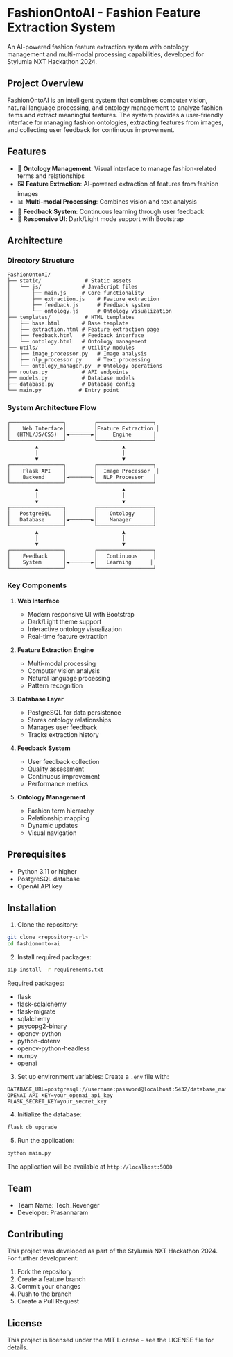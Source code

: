 # FashionOntoAI - Fashion Feature Extraction System

An AI-powered fashion feature extraction system with ontology management and multi-modal processing capabilities, developed for Stylumia NXT Hackathon 2024.

## Project Overview

FashionOntoAI is an intelligent system that combines computer vision, natural language processing, and ontology management to analyze fashion items and extract meaningful features. The system provides a user-friendly interface for managing fashion ontologies, extracting features from images, and collecting user feedback for continuous improvement.

## Features

- 🎯 **Ontology Management**: Visual interface to manage fashion-related terms and relationships
- 🖼️ **Feature Extraction**: AI-powered extraction of features from fashion images
- 📊 **Multi-modal Processing**: Combines vision and text analysis
- 🔄 **Feedback System**: Continuous learning through user feedback
- 🎨 **Responsive UI**: Dark/Light mode support with Bootstrap

## Architecture

### Directory Structure
```
FashionOntoAI/
├── static/              # Static assets
│   └── js/             # JavaScript files
│       ├── main.js     # Core functionality
│       ├── extraction.js    # Feature extraction
│       ├── feedback.js      # Feedback system
│       └── ontology.js      # Ontology visualization
├── templates/           # HTML templates
│   ├── base.html       # Base template
│   ├── extraction.html # Feature extraction page
│   ├── feedback.html   # Feedback interface
│   └── ontology.html   # Ontology management
├── utils/              # Utility modules
│   ├── image_processor.py   # Image analysis
│   ├── nlp_processor.py     # Text processing
│   └── ontology_manager.py  # Ontology operations
├── routes.py           # API endpoints
├── models.py           # Database models
├── database.py         # Database config
└── main.py            # Entry point
```

### System Architecture Flow
```
┌─────────────────┐         ┌──────────────────┐
│    Web Interface│         │Feature Extraction │
│  (HTML/JS/CSS)  │◄───────►│     Engine       │
└─────────────────┘         └──────────────────┘
         ▲                           ▲
         │                           │
         ▼                           ▼
┌─────────────────┐         ┌──────────────────┐
│    Flask API    │         │  Image Processor  │
│    Backend      │◄───────►│  NLP Processor   │
└─────────────────┘         └──────────────────┘
         ▲                           ▲
         │                           │
         ▼                           ▼
┌─────────────────┐         ┌──────────────────┐
│   PostgreSQL    │         │    Ontology      │
│   Database      │◄───────►│    Manager       │
└─────────────────┘         └──────────────────┘
         ▲                           ▲
         │                           │
         ▼                           ▼
┌─────────────────┐         ┌──────────────────┐
│    Feedback     │         │   Continuous     │
│    System       │◄───────►│   Learning      │
└─────────────────┘         └──────────────────┘
```

### Key Components

1. **Web Interface**
   - Modern responsive UI with Bootstrap
   - Dark/Light theme support
   - Interactive ontology visualization
   - Real-time feature extraction

2. **Feature Extraction Engine**
   - Multi-modal processing
   - Computer vision analysis
   - Natural language processing
   - Pattern recognition

3. **Database Layer**
   - PostgreSQL for data persistence
   - Stores ontology relationships
   - Manages user feedback
   - Tracks extraction history

4. **Feedback System**
   - User feedback collection
   - Quality assessment
   - Continuous improvement
   - Performance metrics

5. **Ontology Management**
   - Fashion term hierarchy
   - Relationship mapping
   - Dynamic updates
   - Visual navigation

## Prerequisites

- Python 3.11 or higher
- PostgreSQL database
- OpenAI API key

## Installation

1. Clone the repository:
```bash
git clone <repository-url>
cd fashiononto-ai
```

2. Install required packages:
```bash
pip install -r requirements.txt
```

Required packages:
- flask
- flask-sqlalchemy
- flask-migrate
- sqlalchemy
- psycopg2-binary
- opencv-python
- python-dotenv
- opencv-python-headless
- numpy
- openai

3. Set up environment variables:
Create a `.env` file with:
```
DATABASE_URL=postgresql://username:password@localhost:5432/database_name
OPENAI_API_KEY=your_openai_api_key
FLASK_SECRET_KEY=your_secret_key
```

4. Initialize the database:
```bash
flask db upgrade
```

5. Run the application:
```bash
python main.py
```

The application will be available at `http://localhost:5000`

## Team

- Team Name: Tech_Revenger
- Developer: Prasannaram

## Contributing

This project was developed as part of the Stylumia NXT Hackathon 2024. For further development:

1. Fork the repository
2. Create a feature branch
3. Commit your changes
4. Push to the branch
5. Create a Pull Request

## License

This project is licensed under the MIT License - see the LICENSE file for details.
